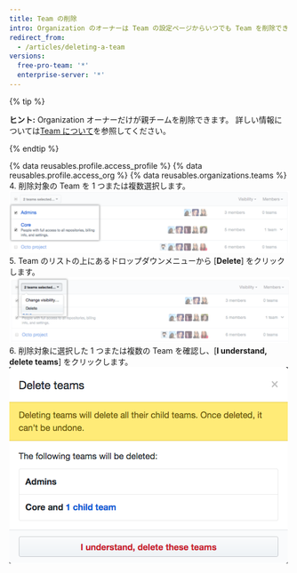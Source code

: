 ```yaml
---
title: Team の削除
intro: Organization のオーナーは Team の設定ページからいつでも Team を削除できます。
redirect_from:
  - /articles/deleting-a-team
versions:
  free-pro-team: '*'
  enterprise-server: '*'
---
```


{% tip %}

**ヒント:** Organization オーナーだけが親チームを削除できます。 詳しい情報については[Team について](/articles/about-teams)を参照してください。

{% endtip %}

{% data reusables.profile.access_profile %}
{% data reusables.profile.access_org %}
{% data reusables.organizations.teams %}
4. 削除対象の Team を 1 つまたは複数選択します。 ![2 つの Team を選択した状態の Team リスト](/assets/images/help/teams/list-of-teams-selected.png)
5. Team のリストの上にあるドロップダウンメニューから [**Delete**] をクリックします。 ![Team の可視性を変更するオプションのあるドロップダウンメニュー](/assets/images/help/teams/team-bulk-management-options.png)
6. 削除対象に選択した 1 つまたは複数の Team を確認し、[**I understand, delete teams**] をクリックします。 ![削除対象の Team のリストと Team 削除ボタン](/assets/images/help/teams/confirm-delete-teams-bulk.png)

